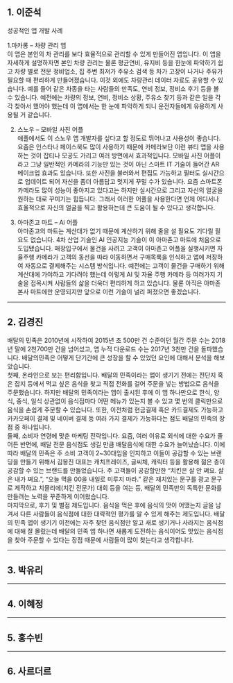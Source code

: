 ## 1. 이준석   
성공적인 앱 개발 사례   

1.마카롱 – 차량 관리 앱   
이 앱은 본인의 차 관리를 보다 효율적으로 관리할 수 있게 만들어진 앱입니다. 이 앱을 자세하게 설명하자면 본인 차량 관리는 물론 평균연비, 유지비 등을 한눈에 파악하기 쉽고 차량 별로 전문 정비업소, 집 주변 최저가 주유소 검색 등 차가 고장이 나거나 주유가 필요할 때 편리하게 만들어졌습니다. 이것 외에도 차량관리 데이터 자료도 공유할 수 있습니다. 예를 들어 같은 차종을 타는 사람들의 만족도, 연비 정보, 정비소 후기 등을 볼 수 있습니다. 예전에는 차량의 정보, 연비, 정비소 상황, 주유소 찾기 등과 같은 일을 각각 찾아서 했어야 했는데 이 앱에서는 한 눈에 파악하게 되니 운전자들에게 유용하게 사용될 거 같습니다.   

2. 스노우 – 모바일 사진 어플   
애플에서도 이 스노우 앱 개발자를 싶다고 할 정도로 뛰어나고 사용성이 좋습니다. 요즘은 인스타나 페이스북도 많이 사용하기 때문에 카메라보단 이런 뷰티 앱을 사용하는 것이 잡티나 모공도 가리고 여러 방면에서 효과적입니다. 모바일 사진 어플이라고 그냥 일반적인 카메라의 기능만 있는 것이 아닌 스마트 IT 기술이 들어간 AR 메이크업 효과도 있습니다. 또한 사진을 불러와서 편집도 가능하고 필터도 실시간으로 업데이트 되어 자신을 좀더 아름답고 멋지게 꾸밀 수가 있습니다. 요즘 스마트폰 카메라도 많이 성능이 좋아지고 있다고는 하지만 실시간으로 그리고 자신의 얼굴을 원하는 대로 꾸미기는 힘듭니다. 그래서 이러한 어플을 사용한다면 언제 어디서나 효율적으로 자신의 얼굴을 찍고 활용하는데 큰 도움이 될 수 있다고 생각합니다.   

3. 아마존고 마트 – Ai 어플   
아마존고의 마트는 계산대가 없기 때문에 계산하기 위해 줄을 설 필요도 기다릴 필요도 없습니다. 4차 산업 기술인 AI 인공지능 기술이 이 아마존고 마트에 처음으로 도입됐습니다. 매장입구에서 물건을 사려고 고객이 아마존고 어플을 실행시키면 자율주행 카메라가 고객의 동선을 따라 이동하면서 구매목록을 인식하고 앱에 저장하여 자동으로 결제해주는 시스템 방식입니다. 예전에는 고객이 물건을 구매하기 위해 계산대에 가야하고 기다려야 했는데 이렇게 AI 및 자율 주행 카메라 등 여러가지 기술을 접목시켜 사람들의 삶을 더욱더 편리하게 하고 있습니다. 물론 아직은 아마존 본사 마트에만 운영되지만 앞으로 이런 기술이 널리 퍼졌으면 좋겠습니다.   
   
***   

## 2. 김경진   
 배달의 민족은 2010년에 시작하여 2015년 초 500만 건 수준이던 월간 주문 수는 2018년 말에 2천700만 건을 넘어섰고, 앱 누적 다운로드 수는 2017년 3천만 건을 돌파했습니다. 배달의민족은 어떻게 단기간에 큰 성장을 할 수 있었던 요인에 대해서 분석을 해보았습니다.   
 첫째, 온라인으로 보는 편리함입니다. 배달의 민족이라는 앱이 생기기 전에는 전단지 혹은 잡지 등에서 먹고 싶은 음식을 찾고 직접 전화를 걸어 주문을 넣는 방법으로 음식을 주문했습니다. 하지만 배달의 민족이라는 앱이 출시된 후에 이 앱 하나만으로 한식, 양식, 중식, 일식 상관없이 음식점마다 어떤 메뉴가 있는지 볼 수 있고 몇 번의 클릭만으로 음식을 손쉽게 주문할 수 있습니다. 또한, 이전처럼 현금결제 혹은 카드결제도 가능하고 카카오페이 결제 및 네이버 결제 등 여러 가지 결제가 가능하다는 점도 배달의 민족의 장점 중 하나입니다.   
 둘째, 소비자 연령에 맞춘 마케팅 전략입니다. 요즘, 여러 이유로 외식에 대한 수요가 줄어든 반면에, 배달 전문 음식점도 생길 만큼 배달음식에 대한 수요가 늘어났습니다. 이에 따라 배달의 민족은 주 소비 고객이 2~30대임을 인지하고 이들이 공감할 수 있는 브랜딩을 만들기 위해서 김봉진 대표는 캐치프레이즈, 글씨체, 캐릭터 등을 활용해 젊은 층이 공감할 수 있는 브랜드를 만들었습니다. 주 고객들이 공감할만한 “치킨은 살 안 쪄요. 살은 내가 쪄요.”, “오늘 먹을 00을 내일로 미루지 마라.” 같은 재치있는 문구를 광고 문구로 제작하고 치믈리에(치킨 전문가) 대회 등을 여는 등, 배달의 민족만의 독특한 문화를 만들려는 노력을 꾸준하게 이어왔습니다.   
 마지막으로, 후기 및 별점 제도입니다. 음식을 먹은 후에 음식의 맛이 어땠는지 글을 남겨서 다른 사람들이 음식점에 대한 대략적인 평가를 알 수 있게 해주는 제도입니다. 배달의 민족 앱이 생기기 이전에는 자주 찾던 음식점만 알고 새로 생기거나 사라지는 음식점에 대해 잘 몰랐는데 배달의 민족 앱 하나면 새롭게 도전하는 음식이어도 맛있는 음식점을 찾아 주문할 수 있다는 장점 때문에 사람들이 많이 찾는다고 생각합니다.    
    
***   
   
## 3. 박유리   
   
***   
   
## 4. 이혜정   
   
***   
   
## 5. 홍수빈   
   
***   
   
## 6. 사르더르   
